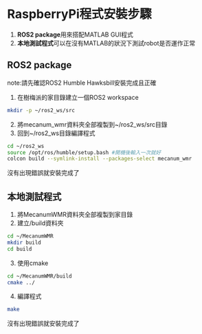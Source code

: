 # RaspberryPi程式安裝步驟
1. **ROS2 package**用來搭配MATLAB GUI程式
2. **本地測試程式**可以在沒有MATLAB的狀況下測試robot是否運作正常

## ROS2 package
note:請先確認ROS2 Humble Hawksbill安裝完成且正確
1. 在樹梅派的家目錄建立一個ROS2 workspace  
```bash
mkdir -p ~/ros2_ws/src
```
2. 將mecanum_wmr資料夾全部複製到~/ros2_ws/src目錄
3. 回到~/ros2_ws目錄編譯程式
```bash
cd ~/ros2_ws
source /opt/ros/humble/setup.bash #開機後輸入一次就好
colcon build --symlink-install --packages-select mecanum_wmr
```
沒有出現錯誤就安裝完成了  

## 本地測試程式
1. 將MecanumWMR資料夾全部複製到家目錄
2. 建立/build資料夾
```bash
cd ~/MecanumWMR
mkdir build
cd build
```
3. 使用cmake
```bash
cd ~/MecanumWMR/build
cmake ../
```
4. 編譯程式
```bash
make
```
沒有出現錯誤就安裝完成了  
